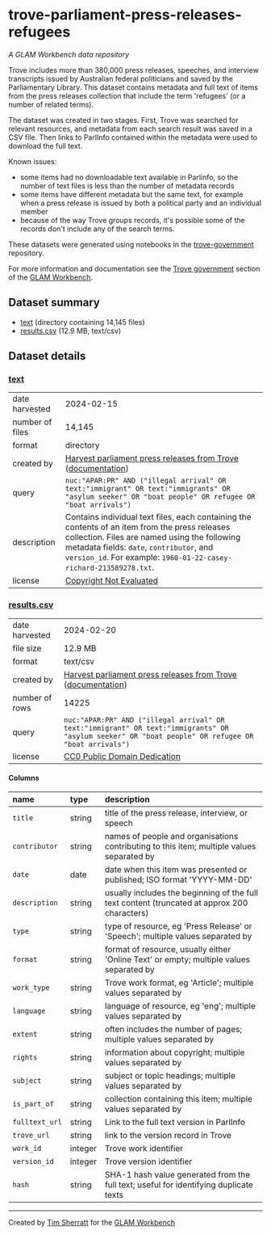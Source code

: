 # trove-parliament-press-releases-refugees

*A GLAM Workbench data repository*

Trove includes more than 380,000 press releases, speeches, and interview transcripts issued by Australian federal politicians and saved by the Parliamentary Library. This dataset contains metadata and full text of items from the press releases collection that include the term 'refugees' (or a number of related terms).

The dataset was created in two stages. First, Trove was searched for relevant resources, and metadata from each search result was saved in a CSV file. Then links to ParlInfo contained within the metadata were used to download the full text.

Known issues:
- some items had no downloadable text available in Parlinfo, so the number of text files is less than the number of metadata records
- some items have different metadata but the same text, for example when a press release is issued by both a political party and an individual member
- because of the way Trove groups records, it's possible some of the records don't include any of the search terms.

These datasets were generated using notebooks in the [trove-government](https://github.com/GLAM-Workbench/trove-government/) repository.

For more information and documentation see the [Trove government](https://glam-workbench.net/trove-government) section of the [GLAM Workbench](https://glam-workbench.net).

## Dataset summary
- [text](https://github.com/GLAM-Workbench/trove-parliament-press-releases-refugees/tree/main/text/) (directory containing 14,145 files)
- [results.csv](https://github.com/GLAM-Workbench/trove-parliament-press-releases-refugees/blob/main/results.csv) (12.9 MB, text/csv)


## Dataset details

### [text](https://github.com/GLAM-Workbench/trove-parliament-press-releases-refugees/tree/main/text/)

|                 |                                                                                                                                                                                                                                                                     |
|:----------------|:--------------------------------------------------------------------------------------------------------------------------------------------------------------------------------------------------------------------------------------------------------------------|
| date harvested  | 2024-02-15                                                                                                                                                                                                                                                          |
| number of files | 14,145                                                                                                                                                                                                                                                              |
| format          | directory                                                                                                                                                                                                                                                           |
| created by      | <a href='https://github.com/GLAM-Workbench/trove-government/blob/master/harvest-parliament-press-releases.ipynb'>Harvest parliament press releases from Trove</a> ([documentation](https://glam-workbench.net/trove-government/harvest-parliament-press-releases/)) |
| query           | `nuc:"APAR:PR" AND ("illegal arrival" OR text:"immigrant" OR text:"immigrants" OR "asylum seeker" OR "boat people" OR refugee OR "boat arrivals")`                                                                                                                  |
| description     | Contains individual text files, each containing the contents of an item from the press releases collection. Files are named using the following metadata fields: `date`, `contributor`, and `version_id`. For example: `1960-01-22-casey-richard-213589278.txt`.    |
| license         | [Copyright Not Evaluated](http://rightsstatements.org/vocab/CNE/1.0/)                                                                                                                                                                                               |



### [results.csv](https://github.com/GLAM-Workbench/trove-parliament-press-releases-refugees/blob/main/results.csv)

|                |                                                                                                                                                                                                                                                                     |
|:---------------|:--------------------------------------------------------------------------------------------------------------------------------------------------------------------------------------------------------------------------------------------------------------------|
| date harvested | 2024-02-20                                                                                                                                                                                                                                                          |
| file size      | 12.9 MB                                                                                                                                                                                                                                                             |
| format         | text/csv                                                                                                                                                                                                                                                            |
| created by     | <a href='https://github.com/GLAM-Workbench/trove-government/blob/master/harvest-parliament-press-releases.ipynb'>Harvest parliament press releases from Trove</a> ([documentation](https://glam-workbench.net/trove-government/harvest-parliament-press-releases/)) |
| number of rows | 14225                                                                                                                                                                                                                                                               |
| query          | `nuc:"APAR:PR" AND ("illegal arrival" OR text:"immigrant" OR text:"immigrants" OR "asylum seeker" OR "boat people" OR refugee OR "boat arrivals")`                                                                                                                  |
| license        | [CC0 Public Domain Dedication](https://creativecommons.org/publicdomain/zero/1.0/)                                                                                                                                                                                  |

#### Columns

| name           | type    | description                                                                                        |
|:---------------|:--------|:---------------------------------------------------------------------------------------------------|
| `title`        | string  | title of the press release, interview, or speech                                                   |
| `contributor`  | string  | names of people and organisations contributing to this item; multiple values separated by | symbol |
| `date`         | date    | date when this item was presented or published; ISO format 'YYYY-MM-DD'                            |
| `description`  | string  | usually includes the beginning of the full text content (truncated at approx 200 characters)       |
| `type`         | string  | type of resource, eg 'Press Release' or 'Speech'; multiple values separated by | symbol            |
| `format`       | string  | format of resource, usually either 'Online Text' or empty; multiple values separated by | symbol   |
| `work_type`    | string  | Trove work format, eg 'Article'; multiple values separated by | symbol                             |
| `language`     | string  | language of resource, eg 'eng'; multiple values separated by | symbol                              |
| `extent`       | string  | often includes the number of pages; multiple values separated by | symbol                          |
| `rights`       | string  | information about copyright; multiple values separated by | symbol                                 |
| `subject`      | string  | subject or topic headings; multiple values separated by | symbol                                   |
| `is_part_of`   | string  | collection containing this item; multiple values separated by | symbol                             |
| `fulltext_url` | string  | Link to the full text version in ParlInfo                                                          |
| `trove_url`    | string  | link to the version record in Trove                                                                |
| `work_id`      | integer | Trove work identifier                                                                              |
| `version_id`   | integer | Trove version identifier                                                                           |
| `hash`         | string  | SHA-1 hash value generated from the full text; useful for identifying duplicate texts              |

----
Created by [Tim Sherratt](https://timsherratt.au) for the [GLAM Workbench](https://glam-workbench.net)